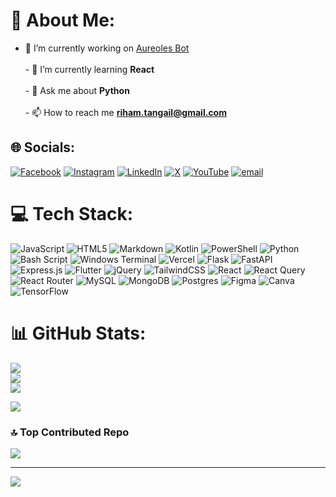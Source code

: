 # 💫 About Me:
- 🔭 I’m currently working on [Aureoles Bot](https://github.com/ibnereham/AureolesBot)<br><br>- 🌱 I’m currently learning **React**<br><br>- 💬 Ask me about **Python**<br><br>- 📫 How to reach me **riham.tangail@gmail.com**<br>


## 🌐 Socials:
[![Facebook](https://img.shields.io/badge/Facebook-%231877F2.svg?logo=Facebook&logoColor=white)](https://facebook.com/naextro) [![Instagram](https://img.shields.io/badge/Instagram-%23E4405F.svg?logo=Instagram&logoColor=white)](https://instagram.com/naextro.edit) [![LinkedIn](https://img.shields.io/badge/LinkedIn-%230077B5.svg?logo=linkedin&logoColor=white)](https://linkedin.com/in/naextro) [![X](https://img.shields.io/badge/X-black.svg?logo=X&logoColor=white)](https://x.com/naextro) [![YouTube](https://img.shields.io/badge/YouTube-%23FF0000.svg?logo=YouTube&logoColor=white)](https://youtube.com/@naextro) [![email](https://img.shields.io/badge/Email-D14836?logo=gmail&logoColor=white)](mailto:riham.tangail@gmail.com) 

# 💻 Tech Stack:
![JavaScript](https://img.shields.io/badge/javascript-%23323330.svg?style=for-the-badge&logo=javascript&logoColor=%23F7DF1E) ![HTML5](https://img.shields.io/badge/html5-%23E34F26.svg?style=for-the-badge&logo=html5&logoColor=white) ![Markdown](https://img.shields.io/badge/markdown-%23000000.svg?style=for-the-badge&logo=markdown&logoColor=white) ![Kotlin](https://img.shields.io/badge/kotlin-%237F52FF.svg?style=for-the-badge&logo=kotlin&logoColor=white) ![PowerShell](https://img.shields.io/badge/PowerShell-%235391FE.svg?style=for-the-badge&logo=powershell&logoColor=white) ![Python](https://img.shields.io/badge/python-3670A0?style=for-the-badge&logo=python&logoColor=ffdd54) ![Bash Script](https://img.shields.io/badge/bash_script-%23121011.svg?style=for-the-badge&logo=gnu-bash&logoColor=white) ![Windows Terminal](https://img.shields.io/badge/Windows%20Terminal-%234D4D4D.svg?style=for-the-badge&logo=windows-terminal&logoColor=white) ![Vercel](https://img.shields.io/badge/vercel-%23000000.svg?style=for-the-badge&logo=vercel&logoColor=white) ![Flask](https://img.shields.io/badge/flask-%23000.svg?style=for-the-badge&logo=flask&logoColor=white) ![FastAPI](https://img.shields.io/badge/FastAPI-005571?style=for-the-badge&logo=fastapi) ![Express.js](https://img.shields.io/badge/express.js-%23404d59.svg?style=for-the-badge&logo=express&logoColor=%2361DAFB) ![Flutter](https://img.shields.io/badge/Flutter-%2302569B.svg?style=for-the-badge&logo=Flutter&logoColor=white) ![jQuery](https://img.shields.io/badge/jquery-%230769AD.svg?style=for-the-badge&logo=jquery&logoColor=white) ![TailwindCSS](https://img.shields.io/badge/tailwindcss-%2338B2AC.svg?style=for-the-badge&logo=tailwind-css&logoColor=white) ![React](https://img.shields.io/badge/react-%2320232a.svg?style=for-the-badge&logo=react&logoColor=%2361DAFB) ![React Query](https://img.shields.io/badge/-React%20Query-FF4154?style=for-the-badge&logo=react%20query&logoColor=white) ![React Router](https://img.shields.io/badge/React_Router-CA4245?style=for-the-badge&logo=react-router&logoColor=white) ![MySQL](https://img.shields.io/badge/mysql-4479A1.svg?style=for-the-badge&logo=mysql&logoColor=white) ![MongoDB](https://img.shields.io/badge/MongoDB-%234ea94b.svg?style=for-the-badge&logo=mongodb&logoColor=white) ![Postgres](https://img.shields.io/badge/postgres-%23316192.svg?style=for-the-badge&logo=postgresql&logoColor=white)  ![Figma](https://img.shields.io/badge/figma-%23F24E1E.svg?style=for-the-badge&logo=figma&logoColor=white) ![Canva](https://img.shields.io/badge/Canva-%2300C4CC.svg?style=for-the-badge&logo=Canva&logoColor=white) ![TensorFlow](https://img.shields.io/badge/TensorFlow-%23FF6F00.svg?style=for-the-badge&logo=TensorFlow&logoColor=white)
# 📊 GitHub Stats:
![](https://github-readme-stats.vercel.app/api?username=ibnereham&theme=dracula&hide_border=false&include_all_commits=true&count_private=true)<br/>
![](https://github-readme-streak-stats.herokuapp.com/?user=ibnereham&theme=dracula&hide_border=false)<br/>
![](https://github-readme-stats.vercel.app/api/top-langs/?username=ibnereham&theme=dracula&hide_border=false&include_all_commits=true&count_private=true&layout=compact)

![](https://quotes-github-readme.vercel.app/api?type=horizontal&theme=tokyonight)

### 🔝 Top Contributed Repo
![](https://github-contributor-stats.vercel.app/api?username=ibnereham&limit=5&theme=dark&combine_all_yearly_contributions=true)

---
[![](https://visitcount.itsvg.in/api?id=ibnereham&icon=0&color=5)](https://visitcount.itsvg.in)

<!-- Proudly created with GPRM ( https://gprm.itsvg.in ) -->
